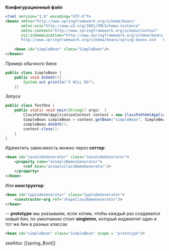
**Конфигурационный файл**

```xml
<?xml version="1.0" encoding="UTF-8"?>  
<beans xmlns="http://www.springframework.org/schema/beans"  
       xmlns:xsi="http://www.w3.org/2001/XMLSchema-instance"  
       xmlns:context="http://www.springframework.org/schema/context"  
       xsi:schemaLocation="http://www.springframework.org/schema/beans  
	   http://www.springframework.org/schema/beans/spring-beans.xsd   http://www.springframework.org/schema/context   http://www.springframework.org/schema/context/spring-context.xsd">  
  
    <bean id="simpleBean" class="SimpleBean"/>  
</beans>
```
_Пример обычного бина:_
```java
public class SimpleBean {  
    public void doSmth(){  
        System.out.println("I WILL DO");  
    }}
```
_Запуск_
```java
public class TestOne {  
    public static void main(String[] args)  {  
        ClassPathXmlApplicationContext context = new ClassPathXmlApplicationContext("MyContext.xml");  
        SimpleBean simpleBean = context.getBean("simpleBean", SimpleBean.class);  
        simpleBean.doSmth();  
        context.close();  
    }
}
```

Иджектить зависимость можно через **сеттер**: 
```xml
<bean id="javaCodeGenerator" class="JavaCodeGenerator">  
    <property name="animalsNamesGenerator">  
        <ref bean="animalsClassNameGenerator"/>  
    </property>
</bean>
```
Или **конструктор**:
```xml
<bean id="cppCodeGenerator" class="CppCodeGenerator">  
    <constructor-arg ref="shapeClassNameGenerator"/>  
</bean>
```

-- **prototype** мы указываем, если хотим, чтобы каждый раз создавался новый бин, по умолчанию стоит **singleton**, который инджектит один и тот же бин в разных классах

```xml
<bean id="simpleBean" class="SimpleBean" scope = "prototype"/> 
```
seeAlso: [[spring_Boot]]